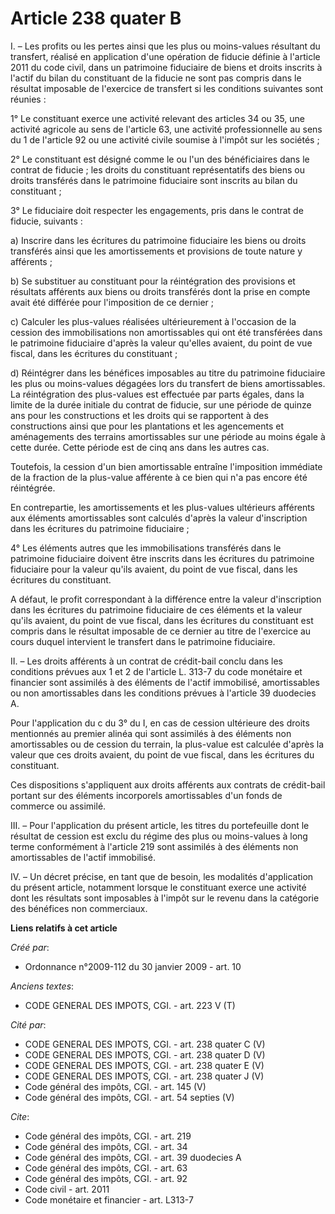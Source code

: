 # Article 238 quater B

I. – Les profits ou les pertes ainsi que les plus ou moins-values résultant du transfert, réalisé en application d'une
opération de fiducie définie à l'article 2011 du code civil, dans un patrimoine fiduciaire de biens et droits inscrits à
l'actif du bilan du constituant de la fiducie ne sont pas compris dans le résultat imposable de l'exercice de transfert si
les conditions suivantes sont réunies :

1° Le constituant exerce une activité relevant des articles 34 ou 35, une activité agricole au sens de l'article 63, une
activité professionnelle au sens du 1 de l'article 92 ou une activité civile soumise à l'impôt sur les sociétés ;

2° Le constituant est désigné comme le ou l'un des bénéficiaires dans le contrat de fiducie ; les droits du constituant
représentatifs des biens ou droits transférés dans le patrimoine fiduciaire sont inscrits au bilan du constituant ;

3° Le fiduciaire doit respecter les engagements, pris dans le contrat de fiducie, suivants :

a) Inscrire dans les écritures du patrimoine fiduciaire les biens ou droits transférés ainsi que les amortissements et
provisions de toute nature y afférents ;

b) Se substituer au constituant pour la réintégration des provisions et résultats afférents aux biens ou droits transférés
dont la prise en compte avait été différée pour l'imposition de ce dernier ;

c) Calculer les plus-values réalisées ultérieurement à l'occasion de la cession des immobilisations non amortissables qui ont
été transférées dans le patrimoine fiduciaire d'après la valeur qu'elles avaient, du point de vue fiscal, dans les écritures
du constituant ;

d) Réintégrer dans les bénéfices imposables au titre du patrimoine fiduciaire les plus ou moins-values dégagées lors du
transfert de biens amortissables. La réintégration des plus-values est effectuée par parts égales, dans la limite de la durée
initiale du contrat de fiducie, sur une période de quinze ans pour les constructions et les droits qui se rapportent à des
constructions ainsi que pour les plantations et les agencements et aménagements des terrains amortissables sur une période au
moins égale à cette durée. Cette période est de cinq ans dans les autres cas.

Toutefois, la cession d'un bien amortissable entraîne l'imposition immédiate de la fraction de la plus-value afférente à ce
bien qui n'a pas encore été réintégrée.

En contrepartie, les amortissements et les plus-values ultérieurs afférents aux éléments amortissables sont calculés d'après
la valeur d'inscription dans les écritures du patrimoine fiduciaire ;

4° Les éléments autres que les immobilisations transférés dans le patrimoine fiduciaire doivent être inscrits dans les
écritures du patrimoine fiduciaire pour la valeur qu'ils avaient, du point de vue fiscal, dans les écritures du constituant.

A défaut, le profit correspondant à la différence entre la valeur d'inscription dans les écritures du patrimoine fiduciaire
de ces éléments et la valeur qu'ils avaient, du point de vue fiscal, dans les écritures du constituant est compris dans le
résultat imposable de ce dernier au titre de l'exercice au cours duquel intervient le transfert dans le patrimoine
fiduciaire.

II. – Les droits afférents à un contrat de crédit-bail conclu dans les conditions prévues aux 1 et 2 de l'article L. 313-7 du
code monétaire et financier sont assimilés à des éléments de l'actif immobilisé, amortissables ou non amortissables dans les
conditions prévues à l'article 39 duodecies A. 

Pour l'application du c du 3° du I, en cas de cession ultérieure des droits mentionnés au premier alinéa qui sont assimilés à
des éléments non amortissables ou de cession du terrain, la plus-value est calculée d'après la valeur que ces droits avaient,
du point de vue fiscal, dans les écritures du constituant.

Ces dispositions s'appliquent aux droits afférents aux contrats de crédit-bail portant sur des éléments incorporels
amortissables d'un fonds de commerce ou assimilé.

III. – Pour l'application du présent article, les titres du portefeuille dont le résultat de cession est exclu du régime des
plus ou moins-values à long terme conformément à l'article 219 sont assimilés à des éléments non amortissables de l'actif
immobilisé.

IV. – Un décret précise, en tant que de besoin, les modalités d'application du présent article, notamment lorsque le
constituant exerce une activité dont les résultats sont imposables à l'impôt sur le revenu dans la catégorie des bénéfices
non commerciaux.

**Liens relatifs à cet article**

_Créé par_:

  - Ordonnance n°2009-112 du 30 janvier 2009 - art. 10

_Anciens textes_:

  - CODE GENERAL DES IMPOTS, CGI. - art. 223 V (T)

_Cité par_:

  - CODE GENERAL DES IMPOTS, CGI. - art. 238 quater C (V)
  - CODE GENERAL DES IMPOTS, CGI. - art. 238 quater D (V)
  - CODE GENERAL DES IMPOTS, CGI. - art. 238 quater E (V)
  - CODE GENERAL DES IMPOTS, CGI. - art. 238 quater J (V)
  - Code général des impôts, CGI. - art. 145 (V)
  - Code général des impôts, CGI. - art. 54 septies (V)

_Cite_:

  - Code général des impôts, CGI. - art. 219
  - Code général des impôts, CGI. - art. 34
  - Code général des impôts, CGI. - art. 39 duodecies A
  - Code général des impôts, CGI. - art. 63
  - Code général des impôts, CGI. - art. 92
  - Code civil - art. 2011
  - Code monétaire et financier - art. L313-7

